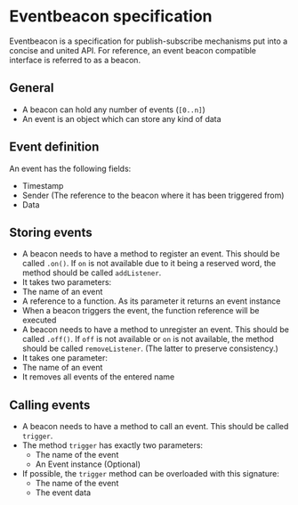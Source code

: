 Eventbeacon specification
========================

Eventbeacon is a specification for publish-subscribe mechanisms put into a concise and united API. For reference, an event beacon compatible interface is referred to as a beacon.

General
-------
* A beacon can hold any number of events (`[0..n]`)
* An event is an object which can store any kind of data 

Event definition
----------------
An event has the following fields:
* Timestamp
* Sender (The reference to the beacon where it has been triggered from)
* Data

Storing events
--------------
* A beacon needs to have a method to register an event. This should be called `.on()`. If `on` is not available due to it being a reserved word, the method should be called `addListener`.
 * It takes two parameters:
  * The name of an event
  * A reference to a function. As its parameter it returns an event instance
 * When a beacon triggers the event, the function reference will be executed
* A beacon needs to have a method to unregister an event. This should be called `.off()`. If `off` is not available or `on` is not available, the method should be called `removeListener`. (The latter to preserve consistency.)
 * It takes one parameter:
  * The name of an event
 * It removes all events of the entered name

Calling events
--------------
* A beacon needs to have a method to call an event. This should be called `trigger`.
* The method `trigger` has exactly two parameters:
  * The name of the event
  * An Event instance (Optional)
* If possible, the `trigger` method can be overloaded with this signature:
  * The name of the event
  * The event data
